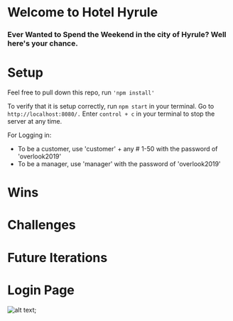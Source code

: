 # Welcome to Hotel Hyrule

### Ever Wanted to Spend the Weekend in the city of Hyrule? Well here's your chance.

# Setup

Feel free to pull down this repo, run `'npm install' `

To verify that it is setup correctly, run `npm start` in your terminal. Go to ` http://localhost:8080/. ` Enter ` control + c ` in your terminal to stop the server at any time.

For Logging in:

- To be a customer, use 'customer' + any # 1-50 with the password of 'overlook2019'
- To be a manager, use 'manager' with the password of 'overlook2019'

# Wins

# Challenges

# Future Iterations

# Login Page
![alt text](http://g.recordit.co/DJNQItmNXK.gif "Logo Title Text 1");
